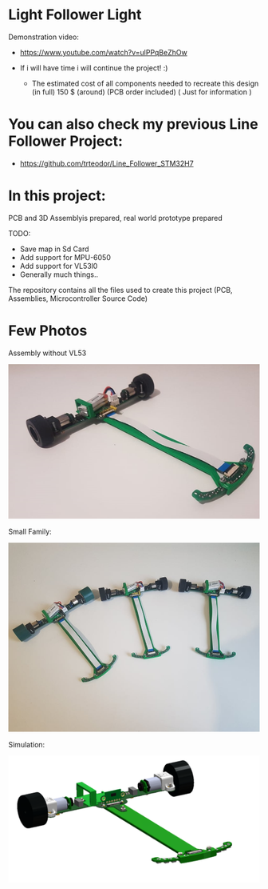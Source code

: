 # Light Follower Light

Demonstration video:
* https://www.youtube.com/watch?v=ulPPqBeZhOw

* If i will have time i will continue the project!  :) 

  * The estimated cost of all components needed to recreate this design (in full) 150 $ (around) (PCB order included) ( Just for information )

# You can also check my previous Line Follower Project:
* https://github.com/trteodor/Line_Follower_STM32H7



# In this project:

PCB and 3D Assemblyis prepared, real world prototype prepared

TODO:

* Save map in Sd Card
* Add support for MPU-6050
* Add support for VL53l0
* Generally much things..

The repository contains all the files used to create this project (PCB, Assemblies, Microcontroller Source Code)

# Few Photos

Assembly without VL53

![FristPrototypePhoto](https://github.com/trteodor/LineFollower_Light/blob/master/Pictures/RobotFotoMain.png)

Small Family:

![SmallFamily](https://github.com/trteodor/LineFollower_Light/blob/master/Pictures/Sweet_Family.jpg)

Simulation:

![draftView](https://github.com/trteodor/LineFollower_Light/blob/master/Pictures/LF_Final_SimuAssebly.PNG)